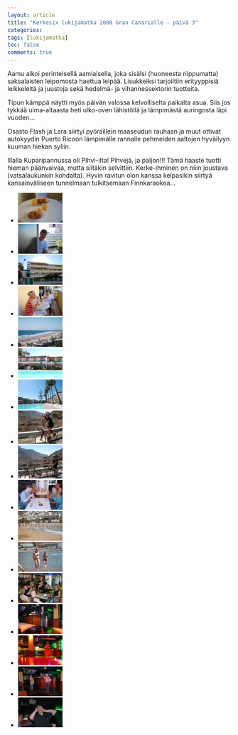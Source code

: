 ```yaml
---
layout: article
title: "Kerkesix lukijamatka 2008 Gran Canarialle - päivä 3"
categories:
tags: [lukijamatka]
toc: false
comments: true
---
```


Aamu alkoi perinteisellä aamiaisella, joka sisälsi (huoneesta
riippumatta) saksalaisten leipomosta haettua leipää. Lisukkeiksi
tarjoiltiin erityyppisiä leikkeleitä ja juustoja sekä hedelmä- ja
vihannessektorin tuotteita.

Tipun kämppä näytti myös päivän valossa kelvolliselta paikalta asua.
Siis jos tykkää uima-altaasta heti ulko-oven lähistöllä ja lämpimästä
auringosta läpi vuoden...

Osasto Flash ja Lara siirtyi pyöräillein maaseudun rauhaan ja muut
ottivat autokyydin Puerto Ricoon lämpimälle rannalle pehmeiden aaltojen
hyväilyyn kuuman hiekan syliin.

Illalla Kuparipannussa oli Pihvi-ilta! Pihvejä, ja paljon!!! Tämä haaste
tuotti hieman päänvaivaa, mutta siitäkin selvittiin. Kerke-ihminen on
niiin joustava (vatsalaukunkin kohdalta). Hyvin ravitun olon kanssa
kelpasikin siirtyä kansainväliseen tunnelmaan tulkitsemaan
Finnkaraokea...

<div class="th-grid image-gallery" markdown="1">

- [![](/images/kerkesix-lukijamatka-2008-paiva-3/Thumbnails/DSC_0355.JPG)](/images/kerkesix-lukijamatka-2008-paiva-3/DSC_0355.JPG)
- [![](/images/kerkesix-lukijamatka-2008-paiva-3/Thumbnails/DSC_0356.JPG)](/images/kerkesix-lukijamatka-2008-paiva-3/DSC_0356.JPG)
- [![](/images/kerkesix-lukijamatka-2008-paiva-3/Thumbnails/DSC_0365.JPG)](/images/kerkesix-lukijamatka-2008-paiva-3/DSC_0365.JPG)
- [![](/images/kerkesix-lukijamatka-2008-paiva-3/Thumbnails/DSC_0371.JPG)](/images/kerkesix-lukijamatka-2008-paiva-3/DSC_0371.JPG)
- [![](/images/kerkesix-lukijamatka-2008-paiva-3/Thumbnails/DSC_0379.JPG)](/images/kerkesix-lukijamatka-2008-paiva-3/DSC_0379.JPG)
- [![](/images/kerkesix-lukijamatka-2008-paiva-3/Thumbnails/DSC_0385.JPG)](/images/kerkesix-lukijamatka-2008-paiva-3/DSC_0385.JPG)
- [![](/images/kerkesix-lukijamatka-2008-paiva-3/Thumbnails/DSC_0388.JPG)](/images/kerkesix-lukijamatka-2008-paiva-3/DSC_0388.JPG)
- [![](/images/kerkesix-lukijamatka-2008-paiva-3/Thumbnails/DSC_0402.JPG)](/images/kerkesix-lukijamatka-2008-paiva-3/DSC_0402.JPG)
- [![](/images/kerkesix-lukijamatka-2008-paiva-3/Thumbnails/DSC_0403.JPG)](/images/kerkesix-lukijamatka-2008-paiva-3/DSC_0403.JPG)
- [![](/images/kerkesix-lukijamatka-2008-paiva-3/Thumbnails/DSC_0404.JPG)](/images/kerkesix-lukijamatka-2008-paiva-3/DSC_0404.JPG)
- [![](/images/kerkesix-lukijamatka-2008-paiva-3/Thumbnails/DSC_0417.JPG)](/images/kerkesix-lukijamatka-2008-paiva-3/DSC_0417.JPG)
- [![](/images/kerkesix-lukijamatka-2008-paiva-3/Thumbnails/DSC_0423.JPG)](/images/kerkesix-lukijamatka-2008-paiva-3/DSC_0423.JPG)
- [![](/images/kerkesix-lukijamatka-2008-paiva-3/Thumbnails/DSC_0464.JPG)](/images/kerkesix-lukijamatka-2008-paiva-3/DSC_0464.JPG)
- [![](/images/kerkesix-lukijamatka-2008-paiva-3/Thumbnails/DSC_0487.JPG)](/images/kerkesix-lukijamatka-2008-paiva-3/DSC_0487.JPG)
- [![](/images/kerkesix-lukijamatka-2008-paiva-3/Thumbnails/DSC_0491.JPG)](/images/kerkesix-lukijamatka-2008-paiva-3/DSC_0491.JPG)
- [![](/images/kerkesix-lukijamatka-2008-paiva-3/Thumbnails/DSC_0494.JPG)](/images/kerkesix-lukijamatka-2008-paiva-3/DSC_0494.JPG)
- [![](/images/kerkesix-lukijamatka-2008-paiva-3/Thumbnails/DSC_0508.JPG)](/images/kerkesix-lukijamatka-2008-paiva-3/DSC_0508.JPG)

</div>
